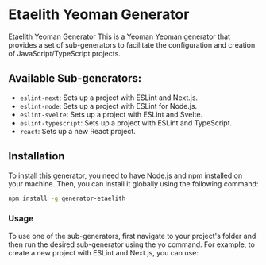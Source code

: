 # Etaelith Yeoman Generator

Etaelith Yeoman Generator
This is a Yeoman [Yeoman](http://yeoman.io/) generator that provides a set of sub-generators to facilitate the configuration and creation of JavaScript/TypeScript projects.

## Available Sub-generators:

- `eslint-next`: Sets up a project with ESLint and Next.js.
- `eslint-node`: Sets up a project with ESLint for Node.js.
- `eslint-svelte`: Sets up a project with ESLint and Svelte.
- `eslint-typescript`: Sets up a project with ESLint and TypeScript.
- `react`: Sets up a new React project.

## Installation

To install this generator, you need to have Node.js and npm installed on your machine. Then, you can install it globally using the following command:
```bash
npm install -g generator-etaelith
```
### Usage
To use one of the sub-generators, first navigate to your project's folder and then run the desired sub-generator using the yo command. For example, to create a new project with ESLint and Next.js, you can use:
